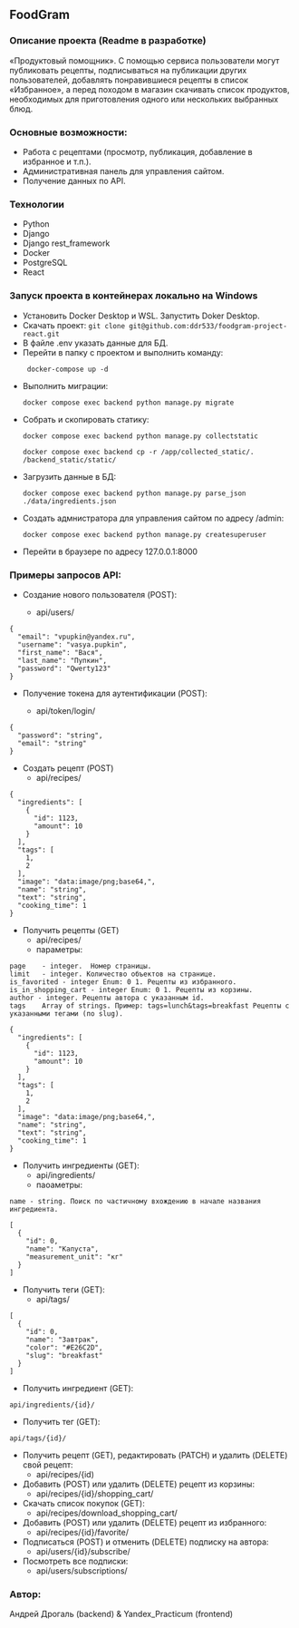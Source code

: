 ## FoodGram 
### Описание проекта  (Readme в разработке)
«Продуктовый помощник». С помощью сервиса пользователи могут публиковать рецепты, подписываться на публикации других пользователей,
добавлять понравившиеся рецепты в список «Избранное», а перед походом в магазин скачивать список продуктов, необходимых для приготовления
одного или нескольких выбранных блюд.

### Основные возможности:
* Работа с рецептами (просмотр, публикация, добавление в избранное и т.п.).
* Административная панель для управления сайтом.
* Получение данных по API.

### Технологии 
  
 - Python  
 - Django
 - Django rest_framework
 - Docker
 - PostgreSQL
 - React

### Запуск проекта в контейнерах локально на Windows

* Установить Docker Desktop и WSL. Запустить Doker Desktop.
* Скачать проект:
  ```git clone git@github.com:ddr533/foodgram-project-react.git```
* В файле  .env указать данные для БД. 
* Перейти в папку с проектом и выполнить команду:
  ```
   docker-compose up -d
  ```
* Выполнить миграции: 
  ```
  docker compose exec backend python manage.py migrate
  ```
* Собрать и скопировать статику:
  ```
  docker compose exec backend python manage.py collectstatic
  ```
  ```
  docker compose exec backend cp -r /app/collected_static/. /backend_static/static/
  ```
* Загрузить данные в БД:
  ```
  docker compose exec backend python manage.py parse_json ./data/ingredients.json
  ```
* Создать адмнистратора для управления сайтом по адресу /admin:
  ```
  docker compose exec backend python manage.py createsuperuser
  ```
* Перейти в браузере по адресу 127.0.0.1:8000

### Примеры запросов API:
* Создание нового пользователя (POST):
  
  - api/users/
```
{
  "email": "vpupkin@yandex.ru",
  "username": "vasya.pupkin",
  "first_name": "Вася",
  "last_name": "Пупкин",
  "password": "Qwerty123"
}

``` 
* Получение токена для аутентификации (POST): 

  - api/token/login/
```
{
  "password": "string",
  "email": "string"
}

```
* Создать рецепт (POST)
  - api/recipes/
```
{
  "ingredients": [
    {
      "id": 1123,
      "amount": 10
    }
  ],
  "tags": [
    1,
    2
  ],
  "image": "data:image/png;base64,",
  "name": "string",
  "text": "string",
  "cooking_time": 1
}
```
* Получить рецепты (GET)
  - api/recipes/
  - параметры:
```
page	- integer.  Номер страницы.
limit	- integer. Количество объектов на странице.
is_favorited - integer Enum: 0 1. Рецепты из избранного.
is_in_shopping_cart	- integer Enum: 0 1. Рецепты из корзины.
author - integer. Рецепты автора с указанным id.
tags	Array of strings. Пример: tags=lunch&tags=breakfast Рецепты с указанными тегами (по slug).
```
```
{
  "ingredients": [
    {
      "id": 1123,
      "amount": 10
    }
  ],
  "tags": [
    1,
    2
  ],
  "image": "data:image/png;base64,",
  "name": "string",
  "text": "string",
  "cooking_time": 1
}
```
* Получить ингредиенты (GET):
  - api/ingredients/
  - паоаметры:
```
name - string. Поиск по частичному вхождению в начале названия ингредиента.
```
```
[
  {
    "id": 0,
    "name": "Капуста",
    "measurement_unit": "кг"
  }
]
```
* Получить теги (GET):
  - api/tags/
```
[
  {
    "id": 0,
    "name": "Завтрак",
    "color": "#E26C2D",
    "slug": "breakfast"
  }
]
```
* Получить ингредиент (GET):
```
api/ingredients/{id}/
```
* Получить тег (GET):
```
api/tags/{id}/
```
* Получить рецепт (GET), редактировать (PATCH) и удалить (DELETE) свой рецепт:
  - api/recipes/{id)
* Добавить (POST) или удалить (DELETE) рецепт из корзины:
  - api/recipes/{id}/shopping_cart/
* Скачать список покупок (GET):
  - api/recipes/download_shopping_cart/
* Добавить (POST) или удалить (DELETE) рецепт из избранного:
  - api/recipes/{id}/favorite/
* Подписаться (POST) и отменить (DELETE) подписку на автора:
  - api/users/{id}/subscribe/
* Посмотреть все подписки:
  - api/users/subscriptions/

### Автор:
Андрей Дрогаль (backend) & Yandex_Practicum (frontend)


